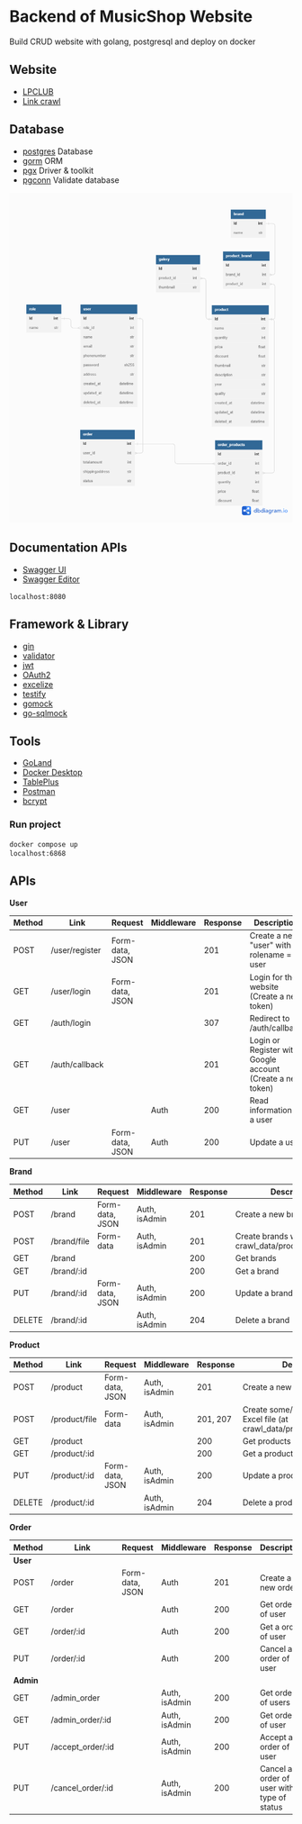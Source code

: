 # Backend of MusicShop Website

Build CRUD website with golang, postgresql and deploy on docker


## Website
- [LPCLUB](https://lpclub.vn/)
- [Link crawl](https://github.com/MusicShopVersion1/crawl_data)

## Database
- [postgres](https://hub.docker.com/_/postgres) Database
- [gorm](https://github.com/go-gorm/gorm) ORM
- [pgx](https://github.com/jackc/pgx) Driver & toolkit
- [pgconn](https://github.com/jackc/pgconn) Validate database

![Database Diagram](https://github.com/MusicShopVersion1/server/blob/master/images/Web%20Online%20MusicShop.png)

## Documentation APIs
- [Swagger UI](https://hub.docker.com/r/swaggerapi/swagger-ui)
- [Swagger Editor](https://editor.swagger.io/)
```
localhost:8080
```

## Framework & Library
- [gin](https://github.com/gin-gonic/gin)
- [validator](https://github.com/go-playground/validator)
- [jwt](https://github.com/golang-jwt/jwt)
- [OAuth2](https://github.com/golang/oauth2)
- [excelize](https://github.com/qax-os/excelize)
- [testify](https://github.com/stretchr/testify)
- [gomock](https://github.com/golang/mock)
- [go-sqlmock](https://github.com/DATA-DOG/go-sqlmock)

## Tools
- [GoLand](https://www.jetbrains.com/go/)
- [Docker Desktop](https://www.docker.com/products/docker-desktop/)
- [TablePlus](https://tableplus.com/)
- [Postman](https://www.postman.com/downloads/)
- [bcrypt](https://bcrypt-generator.com/)

[//]: # (- [migrate]&#40;https://github.com/golang-migrate/migrate&#41;)

### Run project

```
docker compose up
localhost:6868
```

## APIs

**User**

| Method | Link           | Request         | Middleware | Response | Description                                                |
|--------|----------------|-----------------|------------|----------|------------------------------------------------------------|
| POST   | /user/register | Form-data, JSON |            | 201      | Create a new "user" with rolename = user                   |
| GET    | /user/login    | Form-data, JSON |            | 201      | Login for the website (Create a new token)                 |
| GET    | /auth/login    |                 |            | 307      | Redirect to /auth/callback                                 |
| GET    | /auth/callback |                 |            | 201      | Login or Register with Google account (Create a new token) |
| GET    | /user          |                 | Auth       | 200      | Read information of a user                                 |
| PUT    | /user          | Form-data, JSON | Auth       | 200      | Update a user                                              |

**Brand**

| Method | Link        | Request         | Middleware    | Response | Description                                                   |
|--------|-------------|-----------------|---------------|----------|---------------------------------------------------------------|
| POST   | /brand      | Form-data, JSON | Auth, isAdmin | 201      | Create a new brand                                            |
| POST   | /brand/file | Form-data       | Auth, isAdmin | 201      | Create brands with CSV file (at crawl_data/product/brand.csv) |
| GET    | /brand      |                 |               | 200      | Get brands                                                    |
| GET    | /brand/:id  |                 |               | 200      | Get a brand                                                   |
| PUT    | /brand/:id  | Form-data, JSON | Auth, isAdmin | 200      | Update a brand                                                |
| DELETE | /brand/:id  |                 | Auth, isAdmin | 204      | Delete a brand                                                |

**Product**

| Method | Link          | Request         | Middleware    | Response | Description                                                                  |
|--------|---------------|-----------------|---------------|----------|------------------------------------------------------------------------------|
| POST   | /product      | Form-data, JSON | Auth, isAdmin | 201      | Create a new product                                                         |
| POST   | /product/file | Form-data       | Auth, isAdmin | 201, 207 | Create some/all product with Excel file (at crawl_data/product/product.xlsx) |
| GET    | /product      |                 |               | 200      | Get products                                                                 |
| GET    | /product/:id  |                 |               | 200      | Get a product                                                                |
| PUT    | /product/:id  | Form-data, JSON | Auth, isAdmin | 200      | Update a product                                                             |
| DELETE | /product/:id  |                 | Auth, isAdmin | 204      | Delete a product                                                             |

**Order**

| Method    | Link              | Request         | Middleware    | Response | Description                                    |
|-----------|-------------------|-----------------|---------------|----------|------------------------------------------------|
| **User**  |
| POST      | /order            | Form-data, JSON | Auth          | 201      | Create a new order                             |
| GET       | /order            |                 | Auth          | 200      | Get orders of user                             |
| GET       | /order/:id        |                 | Auth          | 200      | Get a order of user                            |
| PUT       | /order/:id        |                 | Auth          | 200      | Cancel a order of user                         |
| **Admin** |
| GET       | /admin_order      |                 | Auth, isAdmin | 200      | Get orders of users                            |
| GET       | /admin_order/:id  |                 | Auth, isAdmin | 200      | Get orders of user                             |
| PUT       | /accept_order/:id |                 | Auth, isAdmin | 200      | Accept a order of user                         |
| PUT       | /cancel_order/:id |                 | Auth, isAdmin | 200      | Cancel a order of user with all type of status |
